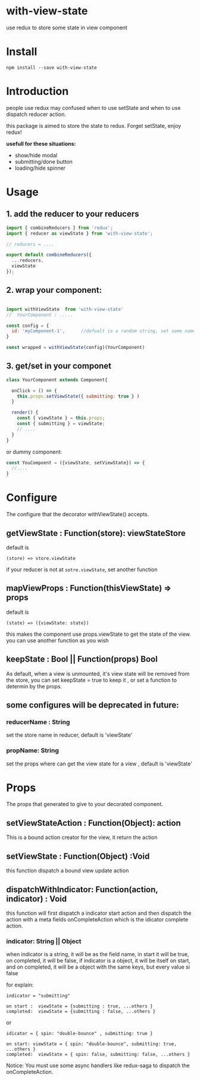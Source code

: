 # with-view-state
use redux to store some state in view component

# Install

```
npm install --save with-view-state
```

# Introduction

people use redux may confused when to use setState and when to use dispatch reducer action.

this package is aimed to store the state to redux. Forget setState, enjoy redux!

**usefull for these situations:**

- show/hide modal
- submitting/done button
- loading/hide spinner

# Usage

## 1. add the reducer to your reducers


```javascript
import { combineReducers } from 'redux';
import { reducer as viewState } from 'with-view-state';

// reducers = ....

export default combineReducers({
  ...reducers,
  viewState
});

```

## 2. wrap your component:

```javascript

import withViewState  from 'with-view-state'
//  YourComponent : .....

const config = {
  id: 'myComponent-1',      //defualt is a random string, set some name if you need
}

const wrapped = withViewState(config)(YourComponent)

```

## 3. get/set in your componet

```javascript
class YourComponent extends Component{

  onClick = () => {
    this.props.setViewState({ submitting: true } )
  }

  render() {
    const { viewState } = this.props;
    const { submitting } = viewState;
    // ....
  }
}

```

or dummy component:
```javascript
const YouCompoent = ({viewState, setViewState}) => {
  //....
}

```

# Configure

The configure that the decorator withViewState() accepts.

## getViewState : Function(store): viewStateStore

default is

```
(store) => store.viewState
```

if your reducer is not at `sotre.viewState`, set another function

## mapViewProps : Function(thisViewState) => props

default is
```
(state) => ({viewState: state})

```

this makes the component use props.viewState to get the state of the view.
you can use another function as you wish

## keepState : Bool || Function(props) Bool
As default, when a view is unmounted, it's view state will be removed from the store,
you can set keepState = true to keep it , or set a function to determin by the props.

## some configures will be deprecated in future:
###  reducerName : String
set the store name in reducer, default is 'viewState'
###  propName: String
set the props where can get the view state for a view , default is  'viewState'


# Props
The props that generated to give to your decorated component.


## setViewStateAction : Function(Object): action
This is a bound action creator for the view, it return the action

## setViewState : Function(Object) :Void
this function dispatch a bound view update action

## dispatchWithIndicator: Function(action, indicator) : Void

this function will first dispatch a indicator start action and then dispatch the action
with a meta fields onCompleteAction which is the idicator complete action.

### indicator:  String || Object

when indicator is a string, it will be as the field name, in start it will be true, on completed, it will be false,
if indicator is a object, it will be itself on start, and on completed, it will be a object with the same keys,
but every value si false

for explain:
```
indicator = "submitting"

on start :  viewState = {submitting : true, ...others }
completed:  viewState = {submitting : false, ...others }

```

or
```
idicator = { spin: "double-bounce" , submitting: true }

on start: viewState = { spin: "double-bounce", submitting: true, ...others }
completed:  viewState = { spin: false, submitting: false, ...others }

```

Notice:
You must use some async handlers like redux-saga to dispatch the onCompleteAction.

